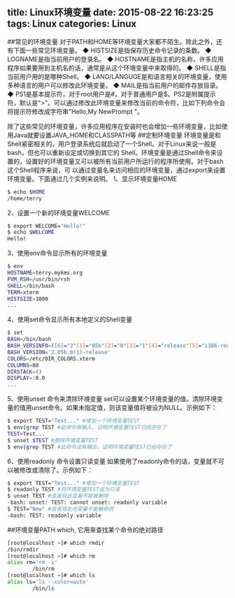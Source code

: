 title: Linux环境变量
date: 2015-08-22 16:23:25
tags: Linux
categories: Linux
---
##常见的环境变量
对于PATH和HOME等环境变量大家都不陌生。除此之外，还有下面一些常见环境变量。
◆ HISTSIZE是指保存历史命令记录的条数。
◆ LOGNAME是指当前用户的登录名。
◆ HOSTNAME是指主机的名称，许多应用程序如果要用到主机名的话，通常是从这个环境变量中来取得的。
◆ SHELL是指当前用户用的是哪种Shell。
◆ LANG/LANGUGE是和语言相关的环境变量，使用多种语言的用户可以修改此环境变量。
◆ MAIL是指当前用户的邮件存放目录。
◆ PS1是基本提示符，对于root用户是#，对于普通用户是$。PS2是附属提示符，默认是">"。可以通过修改此环境变量来修改当前的命令符，比如下列命令会将提示符修改成字符串"Hello,My NewPrompt "。

除了这些常见的环境变量，许多应用程序在安装时也会增加一些环境变量，比如使用Java就要设置JAVA_HOME和CLASSPATH等
##定制环境变量
环境变量是和Shell紧密相关的，用户登录系统后就启动了一个Shell。对于Linux来说一般是bash，但也可以重新设定或切换到其它的 Shell。环境变量是通过Shell命令来设置的，设置好的环境变量又可以被所有当前用户所运行的程序所使用。对于bash这个Shell程序来说，可 以通过变量名来访问相应的环境变量，通过export来设置环境变量。下面通过几个实例来说明。
1、显示环境变量HOME
``` bash
$ echo $HOME 
/home/terry
```
2、设置一个新的环境变量WELCOME
``` bash
$ export WELCOME="Hello!" 
$ echo $WELCOME 
Hello!
```
3、使用env命令显示所有的环境变量
``` bash
$ env 
HOSTNAME=terry.mykms.org 
PVM_RSH=/usr/bin/rsh 
SHELL=/bin/bash 
TERM=xterm
HISTSIZE=1000 
...
```
4、使用set命令显示所有本地定义的Shell变量
``` bash
$ set 
BASH=/bin/bash 
BASH_VERSINFO=([0]="2"[1]="05b"[2]="0"[3]="1"[4]="release"[5]="i386-redhat-linux-gnu") 
BASH_VERSION='2.05b.0(1)-release' 
COLORS=/etc/DIR_COLORS.xterm 
COLUMNS=80 
DIRSTACK=() 
DISPLAY=:0.0 
...
```
5、使用unset 命令来清除环境变量
set可以设置某个环境变量的值。清除环境变量的值用unset命令。如果未指定值，则该变量值将被设为NULL。示例如下：
``` bash
$ export TEST="Test..." #增加一个环境变量TEST 
$ env|grep TEST #此命令有输入，证明环境变量TEST已经存在了 
TEST=Test... 
$ unset $TEST #删除环境变量TEST 
$ env|grep TEST #此命令没有输出，证明环境变量TEST已经存在了
```
6、使用readonly 命令设置只读变量
如果使用了readonly命令的话，变量就不可以被修改或清除了。示例如下：
``` bash 
$ export TEST="Test..." #增加一个环境变量TEST 
$ readonly TEST #将环境变量TEST设为只读 
$ unset TEST #会发现此变量不能被删除 
-bash: unset: TEST: cannot unset: readonly variable 
$ TEST="New" #会发现此也变量不能被修改 
-bash: TEST: readonly variable
```
##环境变量PATH
which, 它用来查找某个命令的绝对路径
``` bash
[root@localhost ~]# which rmdir
/bin/rmdir
[root@localhost ~]# which rm
alias rm='rm -i'
        /bin/rm
[root@localhost ~]# which ls
alias ls='ls --color=auto'
        /bin/ls
```